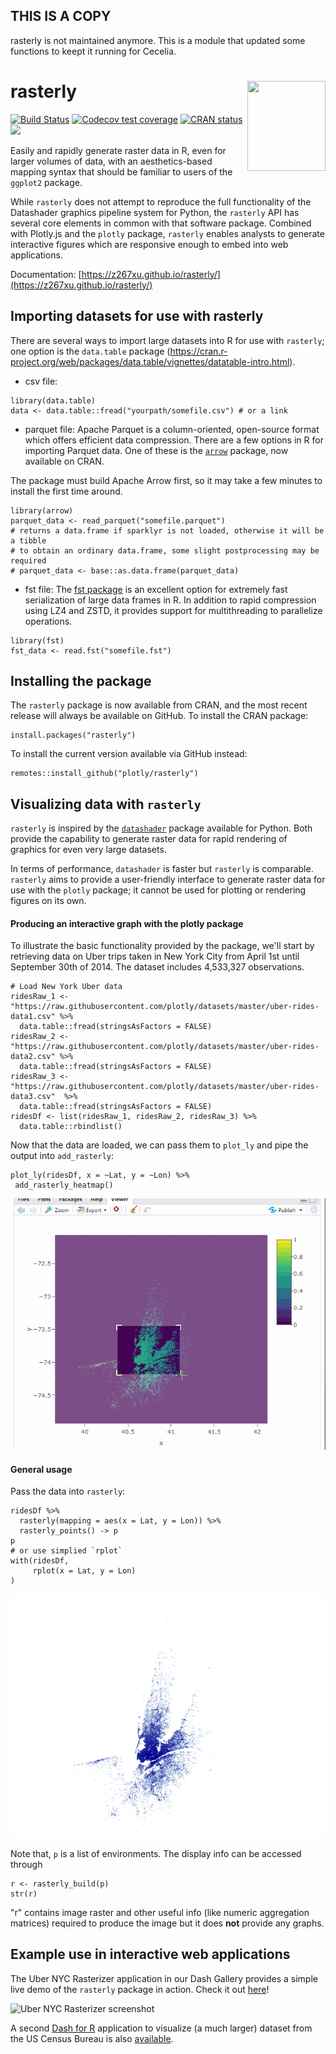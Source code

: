 ## THIS IS A COPY
rasterly is not maintained anymore. This is a module that updated some functions to keept it running for Cecelia.

# rasterly <img src="https://user-images.githubusercontent.com/9809798/67056539-75d75200-f11a-11e9-9b62-2b62a349a45b.jpg" align="right" height="144" width="124.8">

[![Build Status](https://travis-ci.org/z267xu/rasterly.svg?branch=master)](https://travis-ci.org/z267xu/rasterly)
[![Codecov test coverage](https://codecov.io/gh/z267xu/rasterly/branch/master/graph/badge.svg)](https://codecov.io/gh/z267xu/rasterly?branch=master)
[![CRAN status](https://www.r-pkg.org/badges/version/rasterly)](https://cran.r-project.org/web/packages/rasterly/index.html)
[![](https://cranlogs.r-pkg.org/badges/rasterly)](https://cran.r-project.org/package=rasterly)

Easily and rapidly generate raster data in R, even for larger volumes of data, with an aesthetics-based mapping syntax that should be familiar to users of the `ggplot2` package. 

While `rasterly` does not attempt to reproduce the full functionality of the Datashader graphics pipeline system for Python, the `rasterly` API has several core elements in common with that software package. Combined with Plotly.js and the `plotly` package, `rasterly` enables analysts to generate interactive figures which are responsive enough to embed into web applications.

Documentation: [https://z267xu.github.io/rasterly/](https://z267xu.github.io/rasterly/)

## Importing datasets for use with rasterly

There are several ways to import large datasets into R for use with `rasterly`; one option is the `data.table` package (https://cran.r-project.org/web/packages/data.table/vignettes/datatable-intro.html).

* csv file:
```
library(data.table)
data <- data.table::fread("yourpath/somefile.csv") # or a link
```

* parquet file:
Apache Parquet is a column-oriented, open-source format which offers efficient data compression. There are a few options in R for importing Parquet data. One of these is the [`arrow`](https://cran.r-project.org/web/packages/arrow/index.html) package, now available on CRAN.

The package must build Apache Arrow first, so it may take a few minutes to install the first time around.

```
library(arrow)
parquet_data <- read_parquet("somefile.parquet")
# returns a data.frame if sparklyr is not loaded, otherwise it will be a tibble
# to obtain an ordinary data.frame, some slight postprocessing may be required
# parquet_data <- base::as.data.frame(parquet_data)
```

* fst file:
The [fst package](https://www.fstpackage.org/) is an excellent option for extremely fast serialization of large data frames in R. In addition to rapid compression using LZ4 and ZSTD, it provides support for multithreading to parallelize operations.

```
library(fst)
fst_data <- read.fst("somefile.fst")
```

## Installing the package

The `rasterly` package is now available from CRAN, and the most recent release will always be available on GitHub. To install the CRAN package:
```
install.packages("rasterly")
```
To install the current version available via GitHub instead:
```
remotes::install_github("plotly/rasterly")
```

## Visualizing data with `rasterly`

`rasterly` is inspired by the [`datashader`](http://datashader.org/getting_started/index.html) package available for Python. Both provide the capability to generate raster data for rapid rendering of graphics for even very large datasets.

In terms of performance, `datashader` is faster but `rasterly` is comparable. `rasterly` aims to provide a user-friendly interface to generate raster data for use with the `plotly` package; it cannot be used for plotting or rendering figures on its own.

#### Producing an interactive graph with the plotly package

To illustrate the basic functionality provided by the package, we'll start by retrieving data on Uber trips taken in New York City from April 1st until September 30th of 2014. The dataset includes 4,533,327 observations.

```
# Load New York Uber data
ridesRaw_1 <- "https://raw.githubusercontent.com/plotly/datasets/master/uber-rides-data1.csv" %>%
  data.table::fread(stringsAsFactors = FALSE)
ridesRaw_2 <- "https://raw.githubusercontent.com/plotly/datasets/master/uber-rides-data2.csv" %>%
  data.table::fread(stringsAsFactors = FALSE)
ridesRaw_3 <- "https://raw.githubusercontent.com/plotly/datasets/master/uber-rides-data3.csv"  %>%
  data.table::fread(stringsAsFactors = FALSE)
ridesDf <- list(ridesRaw_1, ridesRaw_2, ridesRaw_3) %>%
  data.table::rbindlist()
```

Now that the data are loaded, we can pass them to `plot_ly` and pipe the output into `add_rasterly`:

```
plot_ly(ridesDf, x = ~Lat, y = ~Lon) %>%
 add_rasterly_heatmap()
```
![](man/figures/add_rasterizer.gif)

#### General usage

Pass the data into `rasterly`:
```
ridesDf %>%
  rasterly(mapping = aes(x = Lat, y = Lon)) %>%
  rasterly_points() -> p
p
# or use simplied `rplot`
with(ridesDf,
     rplot(x = Lat, y = Lon)
)
```
![](man/figures/grid_rasterizer.png)

Note that, `p` is a list of environments. The display info can be accessed through
```
r <- rasterly_build(p)
str(r)
```

"r" contains image raster and other useful info (like numeric aggregation matrices) required to produce the image but it does **not** provide any graphs.

## Example use in interactive web applications

The Uber NYC Rasterizer application in our Dash Gallery provides a simple live demo of the `rasterly` package in action. Check it out [here](https://dash-gallery.plotly.host/dashr-uber-rasterizer/)!

<img width="840" alt="Uber NYC Rasterizer screenshot" src="https://user-images.githubusercontent.com/9809798/67794376-f1a69800-fa52-11e9-930d-ce57575ddef7.png">

A second [Dash for R](https://github.com/plotly/dashR) application to visualize (a much larger) dataset from the US Census Bureau is also [available](https://github.com/plotly/rasterly/tree/master/apps/UScensus).

